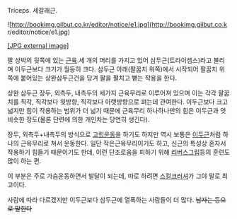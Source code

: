 Triceps. 세갈래근.

![http://bookimg.gilbut.co.kr/editor/notice/e1.jpg](http://bookimg.gilbut.co.k
r/editor/notice/e1.jpg)

[[JPG external image]](http://bookimg.gilbut.co.kr/editor/notice/e1.jpg)

팔 상박의 뒷쪽에 있는 [근육](%EA%B7%BC%EC%9C%A1.md).세 개의 머리를 가지고 있어 삼두근(트라이셉스)라고 불리며
이두근보다 크기가 월등히 크다. 삼두근 아래(팔꿈치 위쪽)에서 시작되어 팔꿈치 위쪽에 붙어있는 상완삼두근건을 당겨 팔을 펼치고 뻗는 작용을
한다.

상완 삼두근 장두, 외측두, 내측두의 세가지 근육무리로 이루어져 있으며 이는 각각 팔꿈치를 직각, 직각보다 윗방향, 직각보다 아랫방향으로
펴는데 관여한다. 이두근보다 크고 넓지만 힘이 작용하는 범위가 더 넓기 때문에 근육무리 하나하나만의 힘은 이두근과 엇비슷한 정도(물론 단련에
의한 개인차는 당연히 생긴다).

장두, 외측두+내측두의 방식으로 [고립운동](%EA%B3%A0%EB%A6%BD%EC%9A%B4%EB%8F%99.md)을 하기도 하지만
역시 보통은 [이두근](%EC%9D%B4%EB%91%90%EA%B7%BC.md)처럼 하나의 근육무리로 쳐서 운동한다. 일단
작은근육무리이기도 하고, 신근의 특성상 혼자서 작용하기 힘들기 때문이기도 한데, 이런 단조로움을 피하기 위해 [리버스그립](%EB%A6%AC%EB%B2%84%EC%8A%A4%20%EA%B7%B8%EB%A6%BD.md)등의 훈련도 많이 하는 편.

이 부분은 주로 가슴운동하면서 발달이 되는데, 따로 하려면
[스컬크러셔](%EC%8A%A4%EC%BB%AC%ED%81%AC%EB%9F%AC%EC%85%94.md)가 그야 말로 최고이다.

사람에 따라 다르겠지만 이두근보다 삼두근에 열폭하는 사람들이 더 많다. <del>남자는 등으로 말한다</del>

